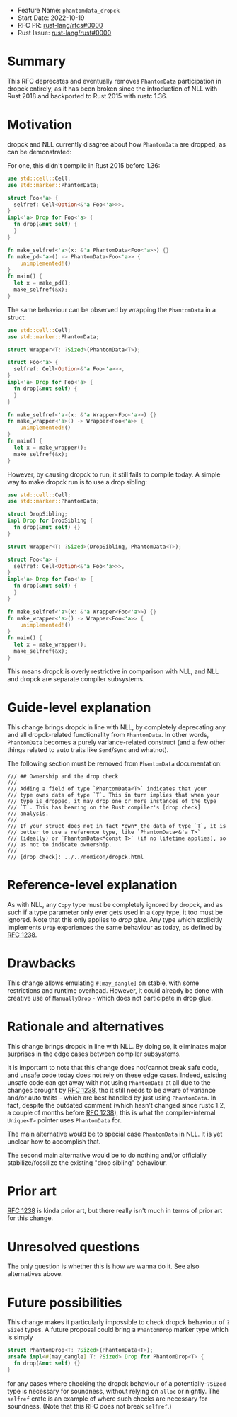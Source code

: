 - Feature Name: `phantomdata_dropck`
- Start Date: 2022-10-19
- RFC PR: [rust-lang/rfcs#0000](https://github.com/rust-lang/rfcs/pull/0000)
- Rust Issue: [rust-lang/rust#0000](https://github.com/rust-lang/rust/issues/0000)

# Summary
[summary]: #summary

This RFC deprecates and eventually removes `PhantomData` participation in dropck
entirely, as it has been broken since the introduction of NLL with Rust 2018
and backported to Rust 2015 with rustc 1.36.

# Motivation
[motivation]: #motivation

dropck and NLL currently disagree about how `PhantomData` are dropped, as
can be demonstrated:

For one, this didn't compile in Rust 2015 before 1.36:

```rust
use std::cell::Cell;
use std::marker::PhantomData;

struct Foo<'a> {
  selfref: Cell<Option<&'a Foo<'a>>>,
}
impl<'a> Drop for Foo<'a> {
  fn drop(&mut self) {
  }
}

fn make_selfref<'a>(x: &'a PhantomData<Foo<'a>>) {}
fn make_pd<'a>() -> PhantomData<Foo<'a>> {
    unimplemented!()
}
fn main() {
  let x = make_pd();
  make_selfref(&x);
}
```

The same behaviour can be observed by wrapping the `PhantomData` in a struct:

```rust
use std::cell::Cell;
use std::marker::PhantomData;

struct Wrapper<T: ?Sized>(PhantomData<T>);

struct Foo<'a> {
  selfref: Cell<Option<&'a Foo<'a>>>,
}
impl<'a> Drop for Foo<'a> {
  fn drop(&mut self) {
  }
}

fn make_selfref<'a>(x: &'a Wrapper<Foo<'a>>) {}
fn make_wrapper<'a>() -> Wrapper<Foo<'a>> {
    unimplemented!()
}
fn main() {
  let x = make_wrapper();
  make_selfref(&x);
}
```

However, by causing dropck to run, it still fails to compile today. A simple
way to make dropck run is to use a drop sibling:

```rust
use std::cell::Cell;
use std::marker::PhantomData;

struct DropSibling;
impl Drop for DropSibling {
  fn drop(&mut self) {}
}

struct Wrapper<T: ?Sized>(DropSibling, PhantomData<T>);

struct Foo<'a> {
  selfref: Cell<Option<&'a Foo<'a>>>,
}
impl<'a> Drop for Foo<'a> {
  fn drop(&mut self) {
  }
}

fn make_selfref<'a>(x: &'a Wrapper<Foo<'a>>) {}
fn make_wrapper<'a>() -> Wrapper<Foo<'a>> {
    unimplemented!()
}
fn main() {
  let x = make_wrapper();
  make_selfref(&x);
}
```

This means dropck is overly restrictive in comparison with NLL, and NLL and
dropck are separate compiler subsystems.

# Guide-level explanation
[guide-level-explanation]: #guide-level-explanation

This change brings dropck in line with NLL, by completely deprecating any and
all dropck-related functionality from `PhantomData`. In other words,
`PhantomData` becomes a purely variance-related construct (and a few other
things related to auto traits like `Send`/`Sync` and whatnot).

The following section must be removed from `PhantomData` documentation:

```
/// ## Ownership and the drop check
///
/// Adding a field of type `PhantomData<T>` indicates that your
/// type owns data of type `T`. This in turn implies that when your
/// type is dropped, it may drop one or more instances of the type
/// `T`. This has bearing on the Rust compiler's [drop check]
/// analysis.
///
/// If your struct does not in fact *own* the data of type `T`, it is
/// better to use a reference type, like `PhantomData<&'a T>`
/// (ideally) or `PhantomData<*const T>` (if no lifetime applies), so
/// as not to indicate ownership.
///
/// [drop check]: ../../nomicon/dropck.html
```

# Reference-level explanation
[reference-level-explanation]: #reference-level-explanation

As with NLL, any `Copy` type must be completely ignored by dropck, and as such
if a type parameter only ever gets used in a `Copy` type, it too must be
ignored. Note that this only applies to *drop glue*. Any type which explicitly
implements `Drop` experiences the same behaviour as today, as defined by [RFC
1238].

# Drawbacks
[drawbacks]: #drawbacks

This change allows emulating `#[may_dangle]` on stable, with some restrictions
and runtime overhead. However, it could already be done with creative use of
`ManuallyDrop` - which does not participate in drop glue.

# Rationale and alternatives
[rationale-and-alternatives]: #rationale-and-alternatives

This change brings dropck in line with NLL. By doing so, it eliminates major
surprises in the edge cases between compiler subsystems.

It is important to note that this change does not/cannot break safe code, and
unsafe code today does not rely on these edge cases. Indeed, existing unsafe
code can get away with not using `PhantomData` at all due to the changes
brought by [RFC 1238], tho it still needs to be aware of variance and/or auto
traits - which are best handled by just using `PhantomData`. In fact, despite
the outdated comment (which hasn't changed since rustc 1.2, a couple of months
before [RFC 1238]), this is what the compiler-internal `Unique<T>` pointer uses
`PhantomData` for.

The main alternative would be to special case `PhantomData` in NLL. It is yet
unclear how to accomplish that.

The second main alternative would be to do nothing and/or officially
stabilize/fossilize the existing "drop sibling" behaviour.

# Prior art
[prior-art]: #prior-art

[RFC 1238] is kinda prior art, but there really isn't much in terms of prior
art for this change.

# Unresolved questions
[unresolved-questions]: #unresolved-questions

The only question is whether this is how we wanna do it. See also alternatives
above.

# Future possibilities
[future-possibilities]: #future-possibilities

This change makes it particularly impossible to check dropck behaviour of
`?Sized` types. A future proposal could bring a `PhantomDrop` marker type
which is simply

```rust
struct PhantomDrop<T: ?Sized>(PhantomData<T>);
unsafe impl<#[may_dangle] T: ?Sized> Drop for PhantomDrop<T> {
  fn drop(&mut self) {}
}
```

for any cases where checking the dropck behaviour of a potentially-`?Sized`
type is necessary for soundness, without relying on `alloc` or nightly. The
`selfref` crate is an example of where such checks are necessary for soundness.
(Note that this RFC does not break `selfref`.)

[RFC 1238]: https://github.com/rust-lang/rfcs/blob/master/text/1238-nonparametric-dropck.md
